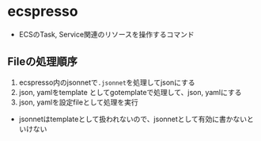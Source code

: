 # ecspresso

* ECSのTask, Service関連のリソースを操作するコマンド


## Fileの処理順序

1. ecspresso内のjsonnetで`.jsonnet`を処理してjsonにする
2. json, yamlをtemplate としてgotemplateで処理して、json, yamlにする
3. json, yamlを設定fileとして処理を実行

* jsonnetはtemplateとして扱われないので、jsonnetとして有効に書かないといけない
